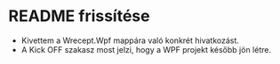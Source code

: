 # README frissítése
- Kivettem a Wrecept.Wpf mappára való konkrét hivatkozást.
- A Kick OFF szakasz most jelzi, hogy a WPF projekt később jön létre.
